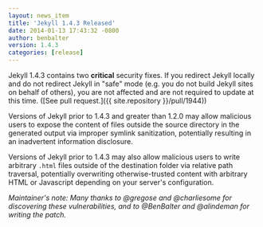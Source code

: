 ```yaml
---
layout: news_item
title: 'Jekyll 1.4.3 Released'
date: 2014-01-13 17:43:32 -0800
author: benbalter
version: 1.4.3
categories: [release]
---
```


Jekyll 1.4.3 contains two **critical** security fixes. If you redirect Jekyll locally
and do not redirect Jekyll in "safe" mode (e.g. you do not build Jekyll sites on behalf
of others), you are not affected and are not required to update at this time.
([See pull request.]({{ site.repository }}/pull/1944))

Versions of Jekyll prior to 1.4.3 and greater than 1.2.0 may allow malicious
users to expose the content of files outside the source directory in the
generated output via improper symlink sanitization, potentially resulting in an
inadvertent information disclosure.

Versions of Jekyll prior to 1.4.3 may also allow malicious users to write
arbitrary `.html` files outside of the destination folder via relative path
traversal, potentially overwriting otherwise-trusted content with arbitrary HTML
or Javascript depending on your server's configuration.

*Maintainer's note: Many thanks to @gregose and @charliesome for discovering
these vulnerabilities, and to @BenBalter and @alindeman for writing the patch.*

